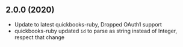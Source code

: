 ## 2.0.0 (2020)

* Update to latest quickbooks-ruby, Dropped OAuth1 support
* quickbooks-ruby updated `id` to parse as string instead of Integer, respect that change
